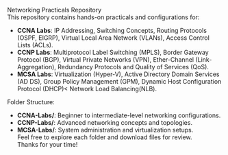 Networking Practicals Repository <br>
This repository contains hands-on practicals and configurations for: 
- **CCNA Labs**: IP Addressing, Switching Concepts, Routing Protocols (OSPF, EIGRP), Virtual Local Area Network (VLANs), Access Control Lists (ACLs).
- **CCNP Labs**: Multiprotocol Label Switching (MPLS), Border Gateway Protocol (BGP), Virtual Private Networks (VPN), Ether-Channel (Link-Aggregation), Redundancy Protocols and Quality of Services (QoS).
- **MCSA Labs**: Virtualization (Hyper-V),  Active Directory Domain Services (AD DS), Group Policy Management (GPM), Dynamic Host Configuration Protocol (DHCP)< Network Load Balancing(NLB).

Folder Structure:
- **CCNA-Labs/**: Beginner to intermediate-level networking configurations.
- **CCNP-Labs/**: Advanced networking concepts and topologies.
- **MCSA-Labs/**: System administration and virtualization setups. <br>
Feel free to explore each folder and download files for review. <br>
Thanks for your time!
